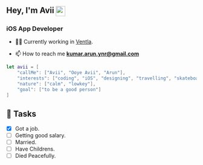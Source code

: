 <h2>Hey, I'm Avii <img src="https://media.giphy.com/media/H40GUD3NmdDwgeG82X/giphy.gif" width="25" height="27" align="center"></h2>

<h3>iOS App Developer</h3>

- 👨‍💻 Currently working in [Ventla](https://www.ventla.io).

- 📫 How to reach me **kumar.arun.ynr@gmail.com**

```SWIFT
let avii = [
    "callMe": ["Avii", "Ooye Avii", "Arun"],
    "interests": ["coding", "iOS", "designing", "travelling", "skateboarding", "gaming"],
    "nature": ["calm", "lowkey"],
    "goal": ["to be a good person"]
]
```
## 📌 Tasks

- [x] Got a job.
- [ ] Getting good salary.
- [ ] Married.
- [ ] Have Childrens.
- [ ] Died Peacefully.
